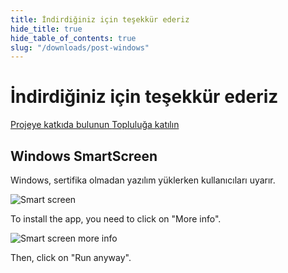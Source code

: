 ```yaml
---
title: İndirdiğiniz için teşekkür ederiz
hide_title: true
hide_table_of_contents: true
slug: "/downloads/post-windows"
---
```


<div className="text-center margin-top--xl">

# İndirdiğiniz için teşekkür ederiz

<div className="row margin-bottom--lg padding--sm flex-center">
<a className="button button--outline button--warning button--lg margin--sm" href="/contributing">
   Projeye katkıda bulunun
</a>
<a className="button button--outline button--info button--lg margin--sm" href="https://linwood.dev/matrix">
   Topluluğa katılın
</a>

</div>

## Windows SmartScreen


Windows, sertifika olmadan yazılım yüklerken kullanıcıları uyarır.

![Smart screen](/img/smart-screen.png)

To install the app, you need to click on "More info".

![Smart screen more info](/img/smart-screen-more-info.png)

Then, click on "Run anyway".

</div>
